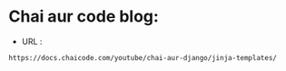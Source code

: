 # Chai aur code blog:

- URL :
```text 
https://docs.chaicode.com/youtube/chai-aur-django/jinja-templates/
```